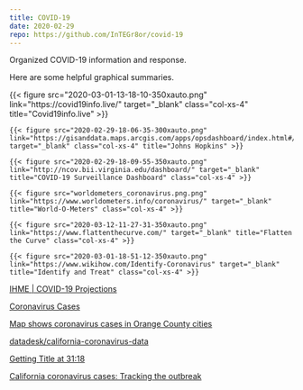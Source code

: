 ```yaml
---
title: COVID-19
date: 2020-02-29
repo: https://github.com/InTEGr8or/covid-19
---
```


Organized COVID-19 information and response.

Here are some helpful graphical summaries.

<div class="row col-xs-12">
    {{< figure src="2020-03-01-13-18-10-350xauto.png" link="https://covid19info.live/" target="_blank" class="col-xs-4" title="Covid19info.live" >}}

    {{< figure src="2020-02-29-18-06-35-300xauto.png" link="https://gisanddata.maps.arcgis.com/apps/opsdashboard/index.html#/bda7594740fd40299423467b48e9ecf6" target="_blank" class="col-xs-4" title="Johns Hopkins" >}}

    {{< figure src="2020-02-29-18-09-55-350xauto.png" link="http://ncov.bii.virginia.edu/dashboard/" target="_blank" title="COVID-19 Surveillance Dashboard" class="col-xs-4" >}}

    {{< figure src="worldometers_coronavirus.png.png" link="https://www.worldometers.info/coronavirus/" target="_blank" title="World-O-Meters" class="col-xs-4" >}}

    {{< figure src="2020-03-12-11-27-31-350xauto.png" link="https://www.flattenthecurve.com/" target="_blank" title="Flatten the Curve" class="col-xs-4" >}}

    {{< figure src="2020-03-01-18-51-12-350xauto.png" link="https://www.wikihow.com/Identify-Coronavirus" target="_blank" title="Identify and Treat" class="col-xs-4" >}}

</div>

[IHME | COVID-19 Projections](https://covid19.healthdata.org/projections)

[Coronavirus Cases](https://data.nbcstations.com/national/2020/coronavirus/animated-map/)

[Map shows coronavirus cases in Orange County cities](https://www.ocregister.com/2020/03/27/map-shows-coronavirus-cases-in-orange-county-cities/)

[datadesk/california-coronavirus-data](https://github.com/datadesk/california-coronavirus-data)

[Getting Title at 31:18](https://hub-binder.mybinder.ovh/user/datadesk-califo-oronavirus-data-59lu2x17/lab)


[California coronavirus cases: Tracking the outbreak](https://www.latimes.com/projects/california-coronavirus-cases-tracking-outbreak/#la-county)
